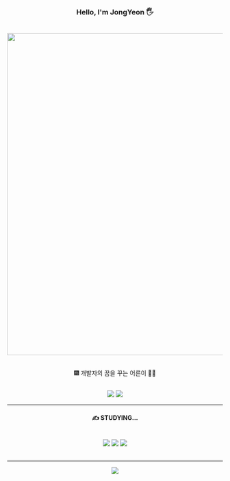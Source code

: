 <div align="center">

### Hello, I'm JongYeon 🖐️

<br>
<img src="http://poot97.dothome.co.kr/TextGenerator/picture/city2.gif" style="width:750px;">
<br>
<br>
<p>🎆 개발자의 꿈을 꾸는 어른이 👨‍💻</p>
<br>
<img src="https://img.shields.io/badge/jjon9__yy-E4405F?style=flat&logo=instagram&logoColor=white">
<img src="https://img.shields.io/badge/poot972@gmail.com-EA4335?style=flat&logo=gmail&logoColor=white">
<br>
<hr>
  <h4> ✍️ STUDYING... </h4>
  <br>
<img src="https://img.shields.io/badge/REACT.js-61DAFB?style=flat&logo=react&logoColor=white">
<img src="https://img.shields.io/badge/VUE.js-4FC08D?style=flat&logo=vue.js&logoColor=white">
<img src="https://img.shields.io/badge/REDUX-764ABC?style=flat&logo=redux&logoColor=white">
<br><br> 
  <hr>
<img src="https://github-readme-stats.vercel.app/api/top-langs/?username=kimjy97&layout=compact&theme=dark">
</div>

